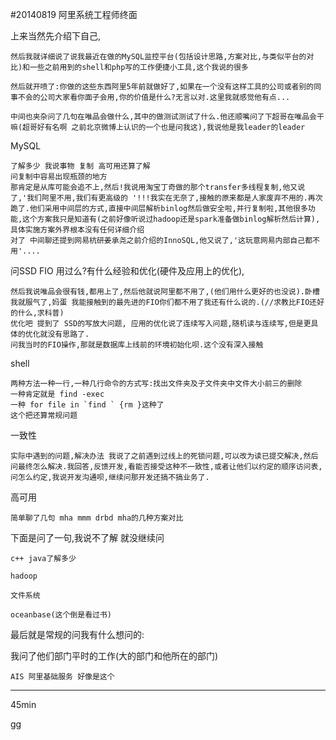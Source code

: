 #20140819 阿里系统工程师终面



上来当然先介绍下自己,

	然后我就详细说了说我最近在做的MySQL监控平台(包括设计思路,方案对比,与类似平台的对比)和一些之前用到的shell和php写的工作便捷小工具,这个我说的很多

	然后就开喷了:你做的这些东西阿里5年前就做好了,如果在一个没有这样工具的公司或者别的同事不会的公司大家看你面子会用,你的价值是什么?无言以对.这里我就感觉他有点...
	
	中间也夹杂问了几句在唯品会做什么,其中的做测试测试了什么.他还顺嘴问了下超哥在唯品会干嘛(超哥好有名啊 之前北京微博上认识的一个也是问我这),我说他是我leader的leader


	
MySQL
	
	了解多少 我说事物 复制 高可用还算了解
	问复制中容易出现瓶颈的地方
	那肯定是从库可能会追不上,然后!我说用淘宝丁奇做的那个transfer多线程复制,他又说了,'我们阿里不用,我们有更高级的 '!!!我实在无奈了,接触的原来都是人家废弃不用的.再次跪了.他们采用中间层的方式,直接中间层解析binlog然后做安全啦,并行复制啦,其他很多功能,这个方案我只是知道有(之前好像听说过hadoop还是spark准备做binlog解析然后计算),具体实施方案外界根本没有任何详细介绍
	对了 中间聊还提到网易杭研姜承尧之前介绍的InnoSQL,他又说了,'这玩意网易内部自己都不用'....
	

问SSD FIO 用过么?有什么经验和优化(硬件及应用上的优化),
	
	然后我说唯品会很有钱,都用上了,然后他就说阿里都不用了,(他们用什么更好的也没说).卧槽 我就服气了,妈蛋 我能接触到的最先进的FIO你们都不用了我还有什么说的.(//求教比FIO还好的什么,求科普)
	优化吧 提到了 SSD的写放大问题, 应用的优化说了连续写入问题,随机读与连续写,但是更具体的优化就没有思路了.
	问我当时的FIO操作,那就是数据库上线前的环境初始化呗.这个没有深入接触
	
		
shell

	两种方法一种一行,一种几行命令的方式写:找出文件夹及子文件夹中文件大小前三的删除
	一种肯定就是 find -exec 
	一种 for file in `find ` {rm }这种了
	这个把还算常规问题
	
一致性 
	
	实际中遇到的问题,解决办法 我说了之前遇到过线上的死锁问题,可以改为读已提交解决,然后问最终怎么解决.我回答,反馈开发,看能否接受这种不一致性,或者让他们以约定的顺序访问表,问怎么约定,我说开发沟通呗,继续问那开发还搞不搞业务了.

高可用 

	简单聊了几句 mha mmm drbd mha的几种方案对比


下面是问了一句,我说不了解 就没继续问
	
	c++ java了解多少
	
	hadoop
	
	文件系统

	oceanbase(这个倒是看过书)

最后就是常规的问我有什么想问的:

我问了他们部门平时的工作(大的部门和他所在的部门)
	
	AIS 阿里基础服务 好像是这个

-------
45min 

gg



